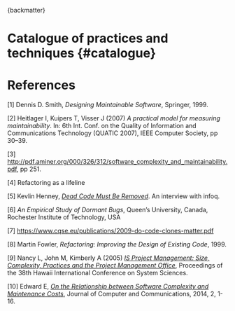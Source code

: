 {backmatter}

# Catalogue of practices and techniques {#catalogue}

# References

[1] Dennis D. Smith, *Designing Maintainable Software*, Springer, 1999.

[2] Heitlager I, Kuipers T, Visser J (2007) *A practical model for measuring maintainability*. In: 6th Int. Conf. on the Quality of Information and Communications Technology (QUATIC 2007), IEEE Computer Society, pp 30–39.

[3] http://pdf.aminer.org/000/326/312/software_complexity_and_maintainability.pdf, pp 251.

[4] Refactoring as a lifeline

[5] Kevlin Henney, [*Dead Code Must Be Removed*](https://www.infoq.com/news/2017/02/dead-code?utm_source=infoqWeeklyNewsletter&utm_medium=WeeklyNL_EditorialContent_culture-methods&utm_campaign=02142017news#anch144792). An interview with infoq.

[6] *An Empirical Study of Dormant Bugs*,
Queen’s University, Canada, Rochester Institute of Technology, USA

[7] https://www.cqse.eu/publications/2009-do-code-clones-matter.pdf

[8] Martin Fowler, *Refactoring: Improving the Design of Existing Code*, 1999.

[9] Nancy L, John M, Kimberly A (2005) *[IS Project Management: Size, Complexity, Practices and the Project Management Office](https://www.computer.org/csdl/proceedings/hicss/2005/2268/08/22680234b.pdf)*, Proceedings of the 38th Hawaii International Conference on System Sciences.

[10] Edward E, *[On the Relationship between Software Complexity and Maintenance Costs](http://file.scirp.org/pdf/JCC_2014112117243300.pdf)*, Journal of Computer and Communications, 2014, 2, 1-16.
